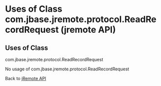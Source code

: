 # Uses of Class com.jbase.jremote.protocol.ReadRecordRequest (jremote API)

<PageHeader />

## Uses of Class
com.jbase.jremote.protocol.ReadRecordRequest

No usage of com.jbase.jremote.protocol.ReadRecordRequest

Back to [jRemote API](../../../../jremote-api/README.md)

  
<PageFooter />
